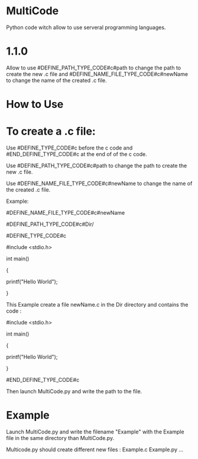 # MultiCode
Python code witch allow to use serveral programming languages.

# 1.1.0

Allow to use #DEFINE_PATH_TYPE_CODE#c#path to change the path to create the new .c file and #DEFINE_NAME_FILE_TYPE_CODE#c#newName to change the name of the created .c file. 

# How to Use

# To create a .c file:

Use #DEFINE_TYPE_CODE#c before the c code and #END_DEFINE_TYPE_CODE#c at the end of of the c code.

Use #DEFINE_PATH_TYPE_CODE#c#path to change the path to create the new .c file.

Use #DEFINE_NAME_FILE_TYPE_CODE#c#newName to change the name of the created .c file. 

Example:

#DEFINE_NAME_FILE_TYPE_CODE#c#newName

#DEFINE_PATH_TYPE_CODE#c#Dir/

#DEFINE_TYPE_CODE#c

#include <stdio.h>

int main()

{

  printf("Hello World");
  
}

This Example create a file newName.c in the Dir directory and contains the code :

#include <stdio.h>

int main()

{

  printf("Hello World");
  
}

#END_DEFINE_TYPE_CODE#c

Then launch MultiCode.py and write the path to the file.

# Example

Launch MultiCode.py and write the filename "Example" with the Example file in the same directory than MultiCode.py.

Multicode.py should create different new files : Example.c Example.py ...
